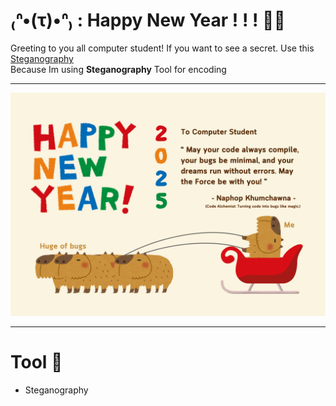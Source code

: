 # ₍ᐢ•(τ)•ᐢ₎ :  Happy New Year ! ! ! 🎉🎉

Greeting to you all computer student! If you want to see a secret. Use this 
[Steganography](https://stylesuxx.github.io/steganography/)\
Because Im using **Steganography** Tool for encoding 

---

![e-card.png](img/e-card.png)

---

# Tool 🧰
- Steganography

